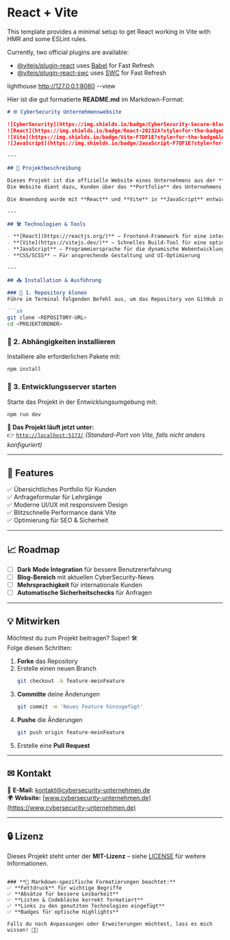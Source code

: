 # React + Vite

This template provides a minimal setup to get React working in Vite with HMR and some ESLint rules.

Currently, two official plugins are available:

- [@vitejs/plugin-react](https://github.com/vitejs/vite-plugin-react/blob/main/packages/plugin-react/README.md) uses [Babel](https://babeljs.io/) for Fast Refresh
- [@vitejs/plugin-react-swc](https://github.com/vitejs/vite-plugin-react-swc) uses [SWC](https://swc.rs/) for Fast Refresh



lighthouse http://127.0.0.1:8080 --view


Hier ist die gut formatierte **README.md** im Markdown-Format:  

```md
# 🌐 CyberSecurity Unternehmenswebsite

![CyberSecurity](https://img.shields.io/badge/CyberSecurity-Secure-blue?style=for-the-badge&logo=cybersecurity&logoColor=white)
![React](https://img.shields.io/badge/React-20232A?style=for-the-badge&logo=react&logoColor=61DAFB)
![Vite](https://img.shields.io/badge/Vite-F7DF1E?style=for-the-badge&logo=vite&logoColor=black)
![JavaScript](https://img.shields.io/badge/JavaScript-F7DF1E?style=for-the-badge&logo=javascript&logoColor=black)

---

## 🚀 Projektbeschreibung

Dieses Projekt ist die offizielle Website eines Unternehmens aus der **CyberSecurity-Branche**.  
Die Website dient dazu, Kunden über das **Portfolio** des Unternehmens zu informieren und bietet zudem die Möglichkeit, **Lehrgänge anzufragen**.

Die Anwendung wurde mit **React** und **Vite** in **JavaScript** entwickelt, um eine schnelle, moderne und performante Benutzererfahrung zu gewährleisten.

---

## 🛠️ Technologien & Tools

- **[React](https://reactjs.org/)** – Frontend-Framework für eine interaktive Benutzeroberfläche
- **[Vite](https://vitejs.dev/)** – Schnelles Build-Tool für eine optimierte Entwicklungsumgebung
- **JavaScript** – Programmiersprache für die dynamische Webentwicklung
- **CSS/SCSS** – Für ansprechende Gestaltung und UI-Optimierung

---

## 📥 Installation & Ausführung

### 📌 1. Repository klonen
Führe im Terminal folgenden Befehl aus, um das Repository von GitHub zu laden:

```sh
git clone <REPOSITORY-URL>
cd <PROJEKTORDNER>
```

### 📌 2. Abhängigkeiten installieren
Installiere alle erforderlichen Pakete mit:

```sh
npm install
```

### 📌 3. Entwicklungsserver starten
Starte das Projekt in der Entwicklungsumgebung mit:

```sh
npm run dev
```

**📌 Das Projekt läuft jetzt unter:**  
👉 [`http://localhost:5173/`](http://localhost:5173/) *(Standard-Port von Vite, falls nicht anders konfiguriert)*

---

## 🎯 Features

✅ Übersichtliches Portfolio für Kunden  
✅ Anfrageformular für Lehrgänge  
✅ Moderne UI/UX mit responsivem Design  
✅ Blitzschnelle Performance dank Vite  
✅ Optimierung für SEO & Sicherheit  

---

## 📈 Roadmap

- [ ] **Dark Mode Integration** für bessere Benutzererfahrung  
- [ ] **Blog-Bereich** mit aktuellen CyberSecurity-News  
- [ ] **Mehrsprachigkeit** für internationale Kunden  
- [ ] **Automatische Sicherheitschecks** für Anfragen  

---

## 💡 Mitwirken

Möchtest du zum Projekt beitragen? Super! 🛠  
Folge diesen Schritten:

1. **Forke** das Repository  
2. Erstelle einen neuen Branch  
   ```sh
   git checkout -b feature-meinFeature
   ```
3. **Committe** deine Änderungen  
   ```sh
   git commit -m 'Neues Feature hinzugefügt'
   ```
4. **Pushe** die Änderungen  
   ```sh
   git push origin feature-meinFeature
   ```
5. Erstelle eine **Pull Request**  

---

## ✉ Kontakt

📧 **E-Mail:** [kontakt@cybersecurity-unternehmen.de](mailto:kontakt@cybersecurity-unternehmen.de)  
🌍 **Website:** [www.cybersecurity-unternehmen.de](https://www.cybersecurity-unternehmen.de)  

---

## 🔒 Lizenz

Dieses Projekt steht unter der **MIT-Lizenz** – siehe [LICENSE](LICENSE) für weitere Informationen.
```

### **📌 Markdown-spezifische Formatierungen beachtet:**
✅ **Fettdruck** für wichtige Begriffe  
✅ **Absätze für bessere Lesbarkeit**  
✅ **Listen & Codeblöcke korrekt formatiert**  
✅ **Links zu den genutzten Technologien eingefügt**  
✅ **Badges für optische Highlights**  

Falls du noch Anpassungen oder Erweiterungen möchtest, lass es mich wissen! 🚀😊